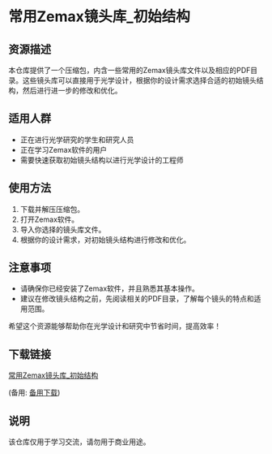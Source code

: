 # 常用Zemax镜头库_初始结构

## 资源描述

本仓库提供了一个压缩包，内含一些常用的Zemax镜头库文件以及相应的PDF目录。这些镜头库可以直接用于光学设计，根据你的设计需求选择合适的初始镜头结构，然后进行进一步的修改和优化。

## 适用人群

- 正在进行光学研究的学生和研究人员
- 正在学习Zemax软件的用户
- 需要快速获取初始镜头结构以进行光学设计的工程师

## 使用方法

1. 下载并解压压缩包。
2. 打开Zemax软件。
3. 导入你选择的镜头库文件。
4. 根据你的设计需求，对初始镜头结构进行修改和优化。

## 注意事项

- 请确保你已经安装了Zemax软件，并且熟悉其基本操作。
- 建议在修改镜头结构之前，先阅读相关的PDF目录，了解每个镜头的特点和适用范围。

希望这个资源能够帮助你在光学设计和研究中节省时间，提高效率！

## 下载链接
[常用Zemax镜头库_初始结构](https://pan.quark.cn/s/d7f1da6a5304) 

(备用: [备用下载](https://pan.baidu.com/s/1YGCDvkl4IVyFLkMrU1HKIA?pwd=1234))

## 说明

该仓库仅用于学习交流，请勿用于商业用途。
